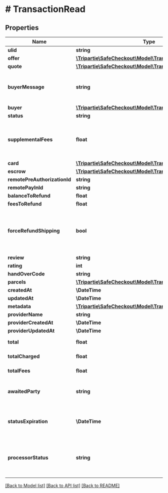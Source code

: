 # # TransactionRead

## Properties

Name | Type | Description | Notes
------------ | ------------- | ------------- | -------------
**ulid** | **string** |  |
**offer** | [**\Tripartie\SafeCheckout\Model\TransactionOfferRead**](TransactionOfferRead.md) |  |
**quote** | [**\Tripartie\SafeCheckout\Model\TransactionQuoteRead**](TransactionQuoteRead.md) |  |
**buyerMessage** | **string** | Attach a note. Only the buyer can exercise this right. At the creation. | [optional]
**buyer** | [**\Tripartie\SafeCheckout\Model\TransactionPersonaRead**](TransactionPersonaRead.md) |  |
**status** | **string** |  | [optional]
**supplementalFees** | **float** | usually set if the weight was underestimated and shipping carrier billed us an extra. | [optional]
**card** | [**\Tripartie\SafeCheckout\Model\TransactionCardRead**](TransactionCardRead.md) |  | [optional]
**escrow** | [**\Tripartie\SafeCheckout\Model\TransactionWalletRead**](TransactionWalletRead.md) |  | [optional]
**remotePreAuthorizationId** | **string** |  | [optional]
**remotePayInId** | **string** |  | [optional]
**balanceToRefund** | **float** |  | [optional]
**feesToRefund** | **float** |  | [optional]
**forceRefundShipping** | **bool** | Shipping is never refunded on purpose. Once deposited (parcel), we are billed for it. | [optional]
**review** | **string** |  | [optional]
**rating** | **int** |  | [optional]
**handOverCode** | **string** |  | [optional]
**parcels** | [**\Tripartie\SafeCheckout\Model\TransactionParcelRead[]**](TransactionParcelRead.md) |  | [optional]
**createdAt** | **\DateTime** |  |
**updatedAt** | **\DateTime** |  | [optional]
**metadata** | [**\Tripartie\SafeCheckout\Model\TransactionMetadataRead[]**](TransactionMetadataRead.md) |  | [optional]
**providerName** | **string** |  | [optional]
**providerCreatedAt** | **\DateTime** |  | [optional]
**providerUpdatedAt** | **\DateTime** |  | [optional]
**total** | **float** |  | [optional] [readonly]
**totalCharged** | **float** |  | [optional] [readonly]
**totalFees** | **float** |  | [optional] [readonly]
**awaitedParty** | **string** | Determine who is awaited (actor) for the next transition | [optional] [readonly]
**statusExpiration** | **\DateTime** | Yield if eligible the date-time at which the transaction state expire. | [optional] [readonly]
**processorStatus** | **string** | Automagically infer on what state the entity is at the Payment Processor. | [optional] [readonly]

[[Back to Model list]](../../README.md#models) [[Back to API list]](../../README.md#endpoints) [[Back to README]](../../README.md)
